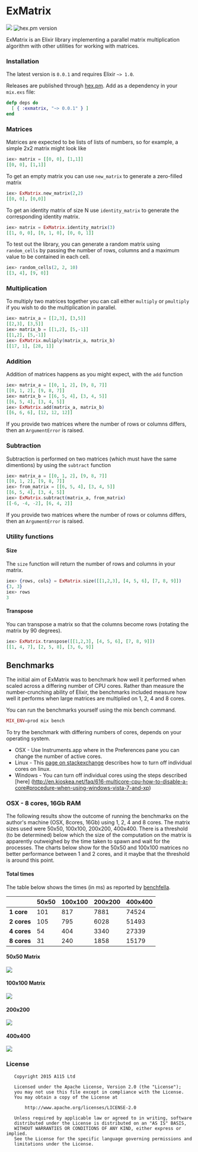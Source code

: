 # ExMatrix


![](https://travis-ci.org/a115/exmatrix.svg) ![hex.pm version](https://img.shields.io/hexpm/v/exmatrix.svg?style=flat)


ExMatrix is an Elixir library implementing a parallel matrix multiplication algorithm with other utilities for working with matrices.

### Installation

The latest version is `0.0.1` and requires Elixir `~> 1.0`.

Releases are published through [hex.pm](https://hex.pm/packages/exmatrix). Add as a dependency in your `mix.exs` file:

```elixir
defp deps do
  [ { :exmatrix, "~> 0.0.1" } ]
end
```

### Matrices

Matrices are expected to be lists of lists of numbers, so for example, a simple 2x2 matrix might look like

```elixir
iex> matrix = [[0, 0], [1,1]]
[[0, 0], [1,1]]
```

To get an empty matrix you can use `new_matrix` to generate a zero-filled matrix

```elixir
iex> ExMatrix.new_matrix(2,2)
[[0, 0], [0,0]]
```

To get an identity matrix of size N use `identity_matrix` to generate the
corresponding identity matrix.

```elixir
iex> matrix = ExMatrix.identity_matrix(3)
[[1, 0, 0], [0, 1, 0], [0, 0, 1]]
```

To test out the library, you can generate a random matrix using `random_cells` by passing the number of rows, columns and a maximum value to be contained in each cell.

```elixir
iex> random_cells(2, 2, 10)
[[3, 4], [9, 0]]
```


### Multiplication

To multiply two matrices together you can call either `multiply` or `pmultiply` if you wish to do the multiplication in parallel.

```elixir
iex> matrix_a = [[2,3], [3,5]]
[[2,3], [3,5]]
iex> matrix_b = [[1,2], [5,-1]]
[[1,2], [5,-1]]
iex> ExMatrix.muliply(matrix_a, matrix_b)
[[17, 1], [28, 1]]
```

### Addition

Addition of matrices happens as you might expect, with the `add` function

```elixir
iex> matrix_a = [[0, 1, 2], [9, 8, 7]]
[[0, 1, 2], [9, 8, 7]]
iex> matrix_b = [[6, 5, 4], [3, 4, 5]]
[[6, 5, 4], [3, 4, 5]]
iex> ExMatrix.add(matrix_a, matrix_b)
[[6, 6, 6], [12, 12, 12]]
```
If you provide two matrices where the number of rows or columns differs, then an `ArgumentError` is raised.


### Subtraction

Subtraction is performed on two matrices (which must have the same dimentions) by using the `subtract` function

```elixir
iex> matrix_a = [[0, 1, 2], [9, 8, 7]]
[[0, 1, 2], [9, 8, 7]]
iex> from_matrix = [[6, 5, 4], [3, 4, 5]]
[[6, 5, 4], [3, 4, 5]]
iex> ExMatrix.subtract(matrix_a, from_matrix)
[[-6, -4, -2], [6, 4, 2]]
```


If you provide two matrices where the number of rows or columns differs, then an `ArgumentError` is raised.


### Utility functions

#### Size

The `size` function will return the number of rows and columns in your matrix.

```elixir
iex> {rows, cols} = ExMatrix.size([[1,2,3], [4, 5, 6], [7, 8, 9]])
{3, 3}
iex> rows
3
```

#### Transpose

You can transpose a matrix so that the columns become rows (rotating the matrix by 90 degrees).

```elixir
iex> ExMatrix.transpose([[1,2,3], [4, 5, 6], [7, 8, 9]])
[[1, 4, 7], [2, 5, 8], [3, 6, 9]]
```



## Benchmarks

The initial aim of ExMatrix was to benchmark how well it performed when scaled across a differing number of CPU cores.  Rather than measure the number-crunching ability of Elixir, the benchmarks included measure how well it performs when large matrices are multiplied on 1, 2, 4 and 8 cores.

You can run the benchmarks yourself using the mix bench command.


```elixir
MIX_ENV=prod mix bench
```

To try the benchmark with differing numbers of cores, depends on your operating system.

* OSX - Use Instruments.app where in the Preferences pane you can change the number of active cores.
* Linux - This [page on stackexchange](http://unix.stackexchange.com/questions/145645/diabling-cpu-cores-on-quad-core-processor-on-linux) describes how to turn off individual cores on linux.
* Windows - You can turn off individual cores using the steps described [here]
(http://en.kioskea.net/faq/616-multicore-cpu-how-to-disable-a-core#procedure-when-using-windows-vista-7-and-xp)


### OSX - 8 cores, 16Gb RAM

The following results show the outcome of running the benchmarks on the author's machine (OSX, 8cores, 16Gb) using 1, 2, 4 and 8 cores.  The matrix sizes used were 50x50, 100x100, 200x200, 400x400.  There is a threshold (to be determined) below which the size of the computation on the matrix is  apparently outweighed by the time taken to spawn and wait for the processes.  The charts below show for the 50x50 and 100x100 matrices no better performance between 1 and 2 cores, and it maybe that the threshold is around this point.

#### Total times

The table below shows the times (in ms) as reported by [benchfella](https://github.com/alco/benchfella).

|   | 50x50  |  100x100 | 200x200  | 400x400   |
|---|---|---|---|---|
| **1 core**   |  101  | 817   |  7881   |  74524  |
| **2 cores**  | 105  |  795  |  6028  |  51493  |
| **4 cores**  |  54  | 404  | 3340  | 27339   |
| **8 cores**   | 31  |  240  |  1858 |  15179 |


#### 50x50 Matrix

![](doc/img/50x50.png)

#### 100x100 Matrix

![](doc/img/100x100.png)

#### 200x200

![](doc/img/200x200.png)

#### 400x400

![](doc/img/400x400.png)







### License

```
   Copyright 2015 A115 Ltd

   Licensed under the Apache License, Version 2.0 (the "License");
   you may not use this file except in compliance with the License.
   You may obtain a copy of the License at

       http://www.apache.org/licenses/LICENSE-2.0

   Unless required by applicable law or agreed to in writing, software
   distributed under the License is distributed on an "AS IS" BASIS,
   WITHOUT WARRANTIES OR CONDITIONS OF ANY KIND, either express or implied.
   See the License for the specific language governing permissions and
   limitations under the License.
```
